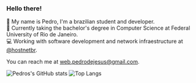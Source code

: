 ### Hello there!

🧙 My name is Pedro, I'm a brazilian student and developer.<br>
🏫 Currently taking the bachelor's degree in Computer Science at Federal University of Rio de Janeiro.<br>
💻 Working with software development and network infraestructure at <a target="_blank" href='https://github.com/hostnetbr'>@hostnetbr</a>.

You can reach me at <a href="mailto:web.pedrodejesus@gmail.com" alt="Gmail">web.pedrodejesus@gmail.com</a>.

![Pedros's GitHub stats](https://github-readme-stats.vercel.app/api?username=pedrodejesus&show_icons=true&theme=tokyonight)
![Top Langs](https://github-readme-stats.vercel.app/api/top-langs/?username=pedrodejesus&layout=compact&theme=tokyonight)
